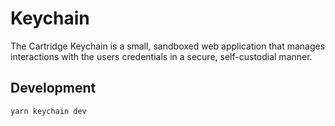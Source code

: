 # Keychain

The Cartridge Keychain is a small, sandboxed web application that manages interactions with the users credentials in a secure, self-custodial manner.

## Development

```
yarn keychain dev
```
